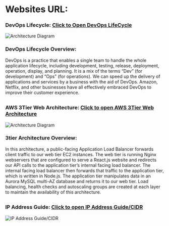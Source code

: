 # Websites URL:

### DevOps Lifecycle: [Click to Open DevOps LifeCycle](https://www.geeksforgeeks.org/devops-lifecycle/) 
![Architecture Diagram](https://media.geeksforgeeks.org/wp-content/uploads/20230412162703/DevOps-lifecycle.webp)
### DevOps Lifecycle Overview:
DevOps is a practice that enables a single team to handle the whole application lifecycle, including development, testing, release, deployment, operation, display, and planning. It is a mix of the terms “Dev” (for development) and “Ops” (for operations). We can speed up the delivery of applications and services by a business with the aid of DevOps. Amazon, Netflix, and other businesses have all effectively embraced DevOps to improve their customer experience.

##

### AWS 3Tier Web Architecture: [Click to open AWS 3Tier Web Architecture](https://catalog.us-east-1.prod.workshops.aws/workshops/85cd2bb2-7f79-4e96-bdee-8078e469752a/en-US)
![Architecture Diagram](https://static.us-east-1.prod.workshops.aws/public/deeaf148-5f5f-4eac-ae36-a029faa8e4ba/static/introduction/3TierArch.png)

### 3tier Architecture Overview:
In this architecture, a public-facing Application Load Balancer forwards client traffic to our web tier EC2 instances. The web tier is running Nginx webservers that are configured to serve a React.js website and redirects our API calls to the application tier’s internal facing load balancer. The internal facing load balancer then forwards that traffic to the application tier, which is written in Node.js. The application tier manipulates data in an Aurora MySQL multi-AZ database and returns it to our web tier. Load balancing, health checks and autoscaling groups are created at each layer to maintain the availability of this architecture.

##

### IP Address Guide: [Click to open IP Address Guide/CIDR](https://www.ipaddressguide.com/cidr)
![IP Address Guide/CIDR](https://www.blackdown.org/wp-content/uploads/2024/03/Complete-Guide-to-IP-Addresses.jpgE)

##